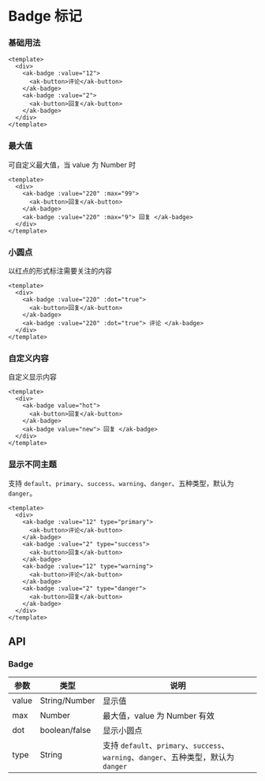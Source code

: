 # Badge 标记

### 基础用法

```vue demo
<template>
  <div>
    <ak-badge :value="12">
      <ak-button>评论</ak-button>
    </ak-badge>
    <ak-badge :value="2">
      <ak-button>回复</ak-button>
    </ak-badge>
  </div>
</template>
```

### 最大值

可自定义最大值，当 value 为 Number 时

```vue demo
<template>
  <div>
    <ak-badge :value="220" :max="99">
      <ak-button>回复</ak-button>
    </ak-badge>
    <ak-badge :value="220" :max="9"> 回复 </ak-badge>
  </div>
</template>
```

### 小圆点

以红点的形式标注需要关注的内容

```vue demo
<template>
  <div>
    <ak-badge :value="220" :dot="true">
      <ak-button>回复</ak-button>
    </ak-badge>
    <ak-badge :value="220" :dot="true"> 评论 </ak-badge>
  </div>
</template>
```

### 自定义内容

自定义显示内容

```vue demo
<template>
  <div>
    <ak-badge value="hot">
      <ak-button>回复</ak-button>
    </ak-badge>
    <ak-badge value="new"> 回复 </ak-badge>
  </div>
</template>
```

### 显示不同主题

支持 `default`、`primary`、`success`、`warning`、`danger`、五种类型，默认为 `danger`。

```vue demo
<template>
  <div>
    <ak-badge :value="12" type="primary">
      <ak-button>评论</ak-button>
    </ak-badge>
    <ak-badge :value="2" type="success">
      <ak-button>回复</ak-button>
    </ak-badge>
    <ak-badge :value="12" type="warning">
      <ak-button>评论</ak-button>
    </ak-badge>
    <ak-badge :value="2" type="danger">
      <ak-button>回复</ak-button>
    </ak-badge>
  </div>
</template>
```

## API

### Badge

| 参数  | 类型          | 说明                         |
| ----- | ------------- | ---------------------------- |
| value | String/Number | 显示值                       |
| max   | Number        | 最大值，value 为 Number 有效 |
| dot   | boolean/false | 显示小圆点                   |
| type  | String        | 支持 `default`、`primary`、`success`、`warning`、`danger`、五种类型，默认为 `danger` |
